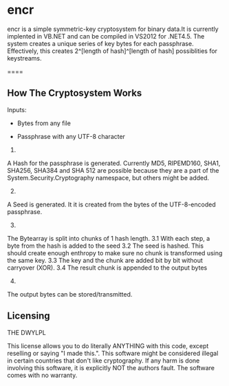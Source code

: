 encr
====

encr is a simple symmetric-key cryptosystem for binary data.It is currently implented in VB.NET and can be compiled in VS2012 for .NET4.5.
The system creates a unique series of key bytes for each passphrase. Effectively, this creates 2^[length of hash]^[length of hash] possiblities for keystreams.

====

How The Cryptosystem Works
----
Inputs:

- Bytes from any file

- Passphrase with any UTF-8 character

1.
A Hash for the passphrase is generated. Currently MD5, RIPEMD160, SHA1, SHA256, SHA384 and SHA 512 are possible because they are a part of the System.Security.Cryptography namespace, but others might be added.

2.
A Seed is generated. It it is created from the bytes of the UTF-8-encoded passphrase.

3.
The Bytearray is split into chunks of 1 hash length.
3.1
With each step, a byte from the hash is added to the seed
3.2
The seed is hashed. This should create enough enthropy to make sure no chunk is transformed using the same key.
3.3
The key and the chunk are added bit by bit without carryover (XOR).
3.4
The result chunk is appended to the output bytes

4.
The output bytes can be stored/transmitted.

Licensing
----

THE DWYLPL

This license allows you to do literally ANYTHING with this code, except reselling or saying "I made this.". This software might be considered illegal in certain countries that don't like cryptography. If any harm is done involving this software, it is explicitly NOT the authors fault. The software comes with no warranty.
